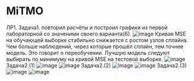 # MiTMO
ЛР1.
Задача1. повторил расчёты и построил графики из первой лабораторной со значеними своего варианта(6).
![image](https://user-images.githubusercontent.com/91901972/191303965-33352481-a371-4b04-bcdd-c0e20d6dd27d.png)
Кривая MSE на обучающей выборке стабильно снижается с ростом узлов сплайна. Чем больше наблюдений, через которые прошёл сплайн, тем точнее модель. Это говорит о переобучении. Лучшую модель следуют выбирать по минимуму на кривой MSE на тестовой выборке.
![image](https://user-images.githubusercontent.com/91901972/191305305-76f06694-c446-4f4a-86e5-d68a91f7548c.png)
Задача2.(1)
![image](https://user-images.githubusercontent.com/91901972/191307308-c43ef40c-fe63-475b-aba5-0bc48aa9d974.png)
![image](https://user-images.githubusercontent.com/91901972/191307403-af41beb7-2144-4d0b-842b-192460f05cf2.png)
Задача2.(2)
![image](https://user-images.githubusercontent.com/91901972/191307741-26da824b-09fa-4221-9e93-6b78fc5d3f49.png)
![image](https://user-images.githubusercontent.com/91901972/191308191-bdcc3600-362b-4c3a-abc1-e176c051c93f.png)
Задача2.(3)
![image](https://user-images.githubusercontent.com/91901972/191309119-ff8fd740-d30c-4082-9f5f-b59c1fc0a513.png)
![image](https://user-images.githubusercontent.com/91901972/191309205-a3d3687f-7533-40aa-9ef2-f2c70573f1c3.png)




